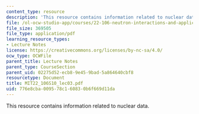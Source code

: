 ```yaml
---
content_type: resource
description: 'This resource contains information related to nuclear data. '
file: /ol-ocw-studio-app/courses/22-106-neutron-interactions-and-applications-spring-2010/776e8cba009578c160830b6f669d11da_MIT22_106S10_lec03.pdf
file_size: 369505
file_type: application/pdf
learning_resource_types:
- Lecture Notes
license: https://creativecommons.org/licenses/by-nc-sa/4.0/
ocw_type: OCWFile
parent_title: Lecture Notes
parent_type: CourseSection
parent_uid: 02275d52-ecb8-9e45-9bad-5a864640cbf8
resourcetype: Document
title: MIT22_106S10_lec03.pdf
uid: 776e8cba-0095-78c1-6083-0b6f669d11da
---
```

This resource contains information related to nuclear data. 